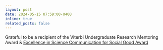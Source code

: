 ```yaml
---
layout: post
date: 2024-05-15 07:59:00-0400
inline: true
related_posts: false
---
```


Grateful to be a recipient of the Viterbi Undergraduate Research Mentoring Award
& [Excellence in Science Communication for Social Good Award](https://www.linkedin.com/posts/eis-communications-hub-at-the-usc-viterbi-school-of-engineering_were-celebrating-the-end-of-the-hubs-second-ugcPost-7189481991627595776-2Mif/)